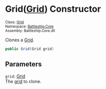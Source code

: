 # Grid([Grid](../../Grid/Grid.md)) Constructor

<sub>Class: [Grid](../Grid.md)  
Namespace: [Battleship.Core](../../Battleship.Core.md)  
Assembly: Battleship.Core.dll</sub>

Clones a [Grid](../Grid.md).

```cs
public Grid(Grid grid)
```

## Parameters

`grid`: [Grid](../Grid.md)  
The [grid](../Grid.md) to clone.
